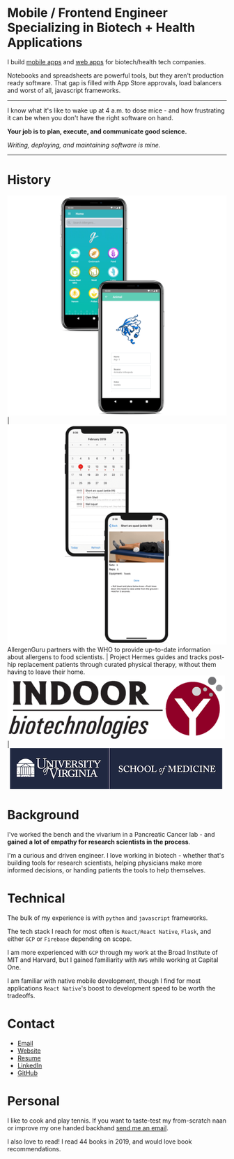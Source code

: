 # Mobile / Frontend Engineer Specializing in Biotech + Health Applications

I build [mobile apps](https://apps.apple.com/app/allergen-guru/id1373922308) and [web apps](https://depmap.org/portal/) for biotech/health tech companies. 

Notebooks and spreadsheets are powerful tools, but they aren't production ready software. That gap is filled with App Store approvals, load balancers and worst of all, javascript frameworks.

---

I know what it's like to wake up at 4 a.m. to dose mice - and how frustrating it can be when you don't have the right software on hand.

**Your job is to plan, execute, and communicate good science.**

*Writing, deploying, and maintaining software is mine.*

---

# History

![](./mast.png) | ![](./hermes.png)
AllergenGuru partners with the WHO to provide up-to-date information about allergens to food scientists. | Project Hermes guides and tracks post-hip replacement patients through curated physical therapy, without them having to leave their home.
![](./inbio_logo.png) | ![](./uva_logo.png)

# Background

I've worked the bench and the vivarium in a Pancreatic Cancer lab - and **gained a lot of empathy for research scientists in the process**.

I'm a curious and driven engineer. I love working in biotech - whether that's building tools for research scientists, helping physicians make more informed decisions, or handing patients the tools to help themselves.

# Technical

The bulk of my experience is with `python` and `javascript` frameworks.

The tech stack I reach for most often is `React/React Native`, `Flask`, and either `GCP` or `Firebase` depending on scope.

I am more experienced with `GCP` through my work at the Broad Institute of MIT and Harvard, but I gained familiarity with `AWS` while working at Capital One.

I am familiar with native mobile development, though I find for most applications `React Native`'s boost to development speed to be worth the tradeoffs.

# Contact
	
 - [Email](mailto:me@nishantjha.org)
 - [Website](https://nishantjha.org/)
 - [Resume](https://nishantjha.org/resume.pdf)
 - [LinkedIn](https://linkedin.com/in/ninjha01/)
 - [GitHub](https://github.com/ninjha01/)

# Personal

I like to cook and play tennis. If you want to taste-test my from-scratch naan or improve my one handed backhand [send me an email](mailto:me@nishantjha.org).

I also love to read! I read 44 books in 2019, and would love book recommendations.
